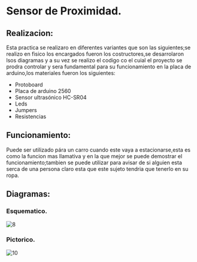 # Sensor de Proximidad.
## Realizacion:
Esta practica se realizaro en diferentes variantes que son las siguientes;se realizo en fisico los encargados fueron los costructores,se desarrolaron lsos diagramas y a su vez se realizo el codigo co el cuial el proyecto se prodra controlar y sera fundamental para su funcionamiento en la placa de arduino,los materiales fueron los siguientes:
+ Protoboard
+ Placa de arduino 2560
+ Sensor ultrasónico HC-SR04
+ Leds 
+ Jumpers
+ Resistencias
## Funcionamiento:
Puede ser utilizado pára un carro cuando este vaya a estacionarse,esta es como la funcion mas llamativa y en la que mejor se puede demostrar el funcionamiento;tambien se puede utilizar para avisar de si alguien esta serca de una persona claro esta que este sujeto tendria que tenerlo en su ropa.
## Diagramas:
### Esquematico.
![8](https://github.com/germangarci/PROYECTO-GUIADO/blob/master/Images/sensor%20de%20aproximidad%20esquem%C3%A1tico.png)
### Pictorico.
![10](https://github.com/germangarci/https://github.com/germangarci/PROYECTO-GUIADO/blob/master/Images/sensor%20de%20aproximidad%20proto.pngPROYECTO-GUIADO/blob/master/Images/sensor%20de%20aproximidad%20proto.png)

